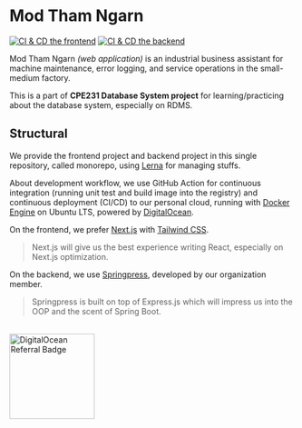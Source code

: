 # Mod Tham Ngarn
[![CI & CD the frontend](https://github.com/CPE34-KMUTT/mod-tham-ngarn/actions/workflows/ci-cd-frontend.yml/badge.svg)](https://github.com/CPE34-KMUTT/mod-tham-ngarn/actions/workflows/ci-cd-frontend.yml)
[![CI & CD the backend](https://github.com/CPE34-KMUTT/mod-tham-ngarn/actions/workflows/ci-cd-backend.yml/badge.svg)](https://github.com/CPE34-KMUTT/mod-tham-ngarn/actions/workflows/ci-cd-backend.yml)


Mod Tham Ngarn *(web application)* is an industrial business assistant for
machine maintenance, error logging, and service operations in the small-medium factory.

This is a part of **CPE231 Database System project** for learning/practicing about the database system, especially on RDMS.

## Structural
We provide the frontend project and backend project in this single repository, called monorepo,
using [Lerna](https://github.com/lerna/lerna) for managing stuffs. 

About development workflow, we use GitHub Action for continuous integration (running unit test and build image into the registry)
and continuous deployment (CI/CD) to our personal cloud, running with [Docker Engine](https://www.docker.com/) on Ubuntu LTS,
powered by [DigitalOcean](https://www.digitalocean.com/).

On the frontend, we prefer [Next.js](https://nextjs.org/) with [Tailwind CSS](https://tailwindcss.com/).
> Next.js will give us the best experience writing React, especially on Next.js optimization.

On the backend, we use [Springpress](https://github.com/riflowth/springpress), developed by our organization member.
> Springpress is built on top of Express.js which will impress us into the OOP and the scent of Spring Boot.

<br />

<a href="https://www.digitalocean.com/?refcode=95b43da7102f&utm_campaign=Referral_Invite&utm_medium=Referral_Program&utm_source=badge">
  <img width="150" src="https://web-platforms.sfo2.digitaloceanspaces.com/WWW/Badge%203.svg" alt="DigitalOcean Referral Badge" />
</a>
